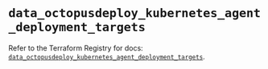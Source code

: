 # `data_octopusdeploy_kubernetes_agent_deployment_targets`

Refer to the Terraform Registry for docs: [`data_octopusdeploy_kubernetes_agent_deployment_targets`](https://registry.terraform.io/providers/octopusdeploylabs/octopusdeploy/0.43.2/docs/data-sources/kubernetes_agent_deployment_targets).
